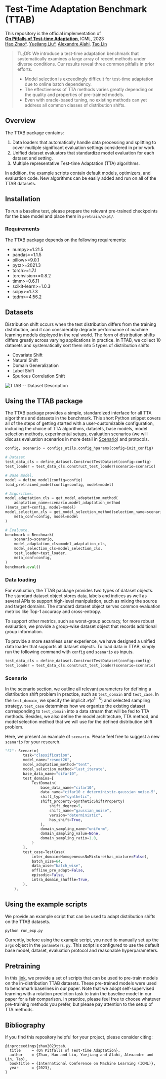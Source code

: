 # Test-Time Adaptation Benchmark (TTAB)

This repository is the official implementation of
<br>
**[On Pitfalls of Test-time Adaptation](https://arxiv.org/abs/2306.03536)**, ICML, 2023
<br>
<a href="https://people.epfl.ch/hao.zhao/?lang=en">Hao Zhao*</a>,
<a href="https://sites.google.com/view/yuejiangliu">Yuejiang Liu*</a>,
<a href="https://people.epfl.ch/alexandre.alahi/?lang=en">Alexandre Alahi</a>,
<a href="https://tlin-taolin.github.io">Tao Lin</a>

> TL;DR: We introduce a test-time adaptation benchmark that systematically examines a large array of recent methods under diverse conditions. Our results reveal three common pitfalls in prior efforts.
> - Model selection is exceedingly difficult for test-time adaptation due to online batch dependency.
> - The effectiveness of TTA methods varies greatly depending on the quality and properties of pre-trained models.
> - Even with oracle-based tuning, no existing methods can yet address all common classes of distribution shifts.


## Overview

The TTAB package contains:
1. Data loaders that automatically handle data processing and splitting to cover multiple significant evaluation settings considered in prior work.
2. Unified dataset evaluators that standardize model evaluation for each dataset and setting.
3. Multiple representative Test-time Adaptation (TTA) algorithms.

In addition, the example scripts contain default models, optimizers, and evaluation code.
New algorithms can be easily added and run on all of the TTAB datasets.

## Installation
To run a baseline test, please prepare the relevant pre-trained checkpoints for the base model and place them in `pretrain/ckpt/`.
### Requirements
The TTAB package depends on the following requirements:

- numpy>=1.21.5
- pandas>=1.1.5
- pillow>=9.0.1
- pytz>=2021.3
- torch>=1.7.1
- torchvision>=0.8.2
- timm>=0.6.11
- scikit-learn>=1.0.3
- scipy>=1.7.3
- tqdm>=4.56.2

## Datasets
Distribution shift occurs when the test distribution differs from the training distribution, and it can considerably degrade performance of machine learning models deployed in the real world. The form of distribution shifts differs greatly across varying applications in practice. In TTAB, we collect 10 datasets and systematically sort them into 5 types of distribution shifts:
- Covariate Shift
- Natural Shift
- Domain Generalization
- Label Shift
- Spurious Correlation Shift

![TTAB -- Dataset Description](./figs/overview%20of%20datasets.jpg)
<!-- | Dataset     | Types of distribution shift  | Access to the dataset                                                        |
| ----------- | ---------------------------- | ---------------------------------------------------------------------------- |
| CIFAR10-C   | Covariate shift              | [link](https://zenodo.org/record/2535967#.Y_F1DXbMI2w)                    |
| CIFAR10.1   | Natural shift                | [link](https://github.com/modestyachts/CIFAR-10.1/tree/master/datasets)   |
| OfficeHome  | Domain Generalization        | [link](https://www.hemanthdv.org/officeHomeDataset.html)                  |
| PACS        | Domain Generalization        | [link](https://dali-dl.github.io/project_iccv2017.html)                   |
| Waterbirds  | Spurious correlation         | [link](https://github.com/kohpangwei/group_DRO)                           |
| ColoredMNIST| Spurious correlation         | torchvision or [link](http://yann.lecun.com/exdb/mnist/)                  | -->

## Using the TTAB package

The TTAB package provides a simple, standardized interface for all TTA algorithms and datasets in the benchmark. This short Python snippet covers all of the steps of getting started with a user-customizable configuration, including the choice of TTA algorithms, datasets, base models, model selection methods, experimental setups, evaluation scenarios (we will discuss evaluation scenarios in more detail in [Scenario](#scenario)) and protocols. 

```py
config, scenario = configs_utils.config_hparams(config=init_config)

# Dataset
test_data_cls = define_dataset.ConstructTestDataset(config=config)
test_loader = test_data_cls.construct_test_loader(scenario=scenario)

# Base model.
model = define_model(config=config)
load_pretrained_model(config=config, model=model)

# Algorithms.
model_adaptation_cls = get_model_adaptation_method(
    adaptation_name=scenario.model_adaptation_method
)(meta_conf=config, model=model)
model_selection_cls = get_model_selection_method(selection_name=scenario.model_selection_method)(
    meta_conf=config, model=model
)

# Evaluate.
benchmark = Benchmark(
    scenario=scenario,
    model_adaptation_cls=model_adaptation_cls,
    model_selection_cls=model_selection_cls,
    test_loader=test_loader,
    meta_conf=config,
)
benchmark.eval()
```

### Data loading
For evaluation, the TTAB package provides two types of dataset objects. The standard dataset object stores data, labels and indices as well as several APIs to support high-level manipulation, such as mixing the source and target domains. The standard dataset object serves common evaluation metrics like Top-1 accuracy and cross-entropy. 

To support other metrics, such as worst-group accuracy, for more robust evaluation, we provide a group-wise dataset object that records additional group information.

To provide a more seamless user experience, we have designed a unified data loader that supports all dataset objects. To load data in TTAB, simply run the following command with `config` and `scenario` as inputs.

```py
test_data_cls = define_dataset.ConstructTestDataset(config=config)
test_loader = test_data_cls.construct_test_loader(scenario=scenario)
```

### Scenario
In the scenario section, we outline all relevant parameters for defining a distribution shift problem in practice, such as `test_domain` and `test_case`. In the `test_domain`, we specify the implicit $\mathcal{P}(a^{1:K})$ and selected sampling strategy. `test_case` determines how we organize the existing dataset corresponding to `test_domain` into a data stream that will be fed to TTA methods. Besides, we also define the model architecture, TTA method, and model selection method that we will use for the defined distribution shift problem.

Here, we present an example of `scenario`. Please feel free to suggest a new `scenario` for your research.

```py
"S1": Scenario(
        task="classification",
        model_name="resnet26",
        model_adaptation_method="tent",
        model_selection_method="last_iterate",
        base_data_name="cifar10",
        test_domains=[
            TestDomain(
                base_data_name="cifar10",
                data_name="cifar10_c_deterministic-gaussian_noise-5",
                shift_type="synthetic",
                shift_property=SyntheticShiftProperty(
                    shift_degree=5,
                    shift_name="gaussian_noise",
                    version="deterministic",
                    has_shift=True,
                ),
                domain_sampling_name="uniform",
                domain_sampling_value=None,
                domain_sampling_ratio=1.0,
            )
        ],
        test_case=TestCase(
            inter_domain=HomogeneousNoMixture(has_mixture=False),
            batch_size=64,
            data_wise="batch_wise",
            offline_pre_adapt=False,
            episodic=False,
            intra_domain_shuffle=True,
        ),
    ),
```


## Using the example scripts
We provide an example script that can be used to adapt distribution shifts on the TTAB datasets. 

```bash
python run_exp.py
```

Currently, before using the example script, you need to manually set up the `args` object in the `parameters.py`. This script is configured to use the default base model, dataset, evaluation protocol and reasonable hyperparameters.  

<!-- ## Algorithms

In the `ttab/model_adaptation` folder, we provide implementations of the TTA algorithms benchmarked in our paper. We use unified setups for the base model, datasets, hyperparameters, and evaluators, so new algorithms can be easily added and run on all of the TTAB datasets.

In addition to shared hyperparameters such as `lr`, `weight_decay`, `batch_size`, and `optimizer`, the scripts also take in command line arguments for algorithm-specific hyperparameters.

|                 Algorithm                |     Venue    | Adjust pretraining | Access to source domain | Reuse test data | Coupled w/ BatchNorm | Resetting model |  Optimizer  |
|:----------------------------------------:|:------------:|:------------------:|:-----------------------:|:---------------:|:--------------------:|:---------------:|:-----------:|
| [SHOT](https://arxiv.org/abs/2002.08546) | ICML 2020    |       &cross;      |          &cross;        |      &check;    |        &cross;       |      &cross;    |     SGD     |
| [TTT](https://arxiv.org/abs/1909.13231)  | ICML 2020    |       &check;      |          &cross;        |      &cross;    |        &cross;       |      &cross;    |     SGD     |
| [BN_Adapt](https://arxiv.org/abs/2006.16971) | NeurIPS 2020 |       &cross;      |          &cross;        |      &cross;    |        &check;       |      &cross;    |     -     |
| [TENT](https://arxiv.org/abs/2006.10726) | ICLR 2021    |       &cross;      |          &cross;        |      &cross;    |        &check;       |      &cross;    | Adam & SGDm |
| [T3A](https://openreview.net/forum?id=e_yvNqkJKAW)  | NeurIPS 2021    |       &cross;      |          &cross;        |      &cross;    |        &cross;       |      &cross;    |     -     |
| [Conjugate PL](http://arxiv.org/abs/2207.09640)  | NeurIPS 2022    |       &cross;      |          &cross;        |      &cross;    |        &check;       |      &cross;    |     Adam     |
| [MEMO](https://arxiv.org/abs/2110.09506) | NeurIPS 2022 |       &cross;      |          &cross;        |      &cross;    |        &cross;       |      &check;    |     SGD     |
| [NOTE](https://arxiv.org/abs/2208.05117) | NeurIPS 2022 |       &check;      |          &cross;        |      &cross;    |        &check;       |      &cross;    |     Adam    |
| [SAR](https://openreview.net/pdf?id=g2YraF75Tj)  | ICLR 2023    |       &cross;      |          &cross;        |      &cross;    |        &check;       |      &cross;    |     SAM     |

In order to make a fair comparison across different TTA algorithms, we make reasonable modifications to these algorithms, which may induce inconsistency with their official implementation. -->

## Pretraining
In this [link](https://drive.google.com/drive/folders/1ALNIYnnTJwqP80n9pEjSWtb_UdbcrsVi?usp=sharing), we provide a set of scripts that can be used to pre-train models on the in-distribution TTAB datasets. These pre-trained models were used to benchmark baselines in our paper. Note that we adopt self-supervised learning with a rotation prediction task to train the baseline model in our paper for a fair comparison. In practice, please feel free to choose whatever pre-training methods you prefer, but please pay attention to the setup of TTA methods.
<!-- ## Citing TTAB -->

## Bibliography
If you find this repository helpful for your project, please consider citing:
```
@inproceedings{zhao2023ttab,
  title     = {On Pitfalls of Test-time Adaptation},
  author    = {Zhao, Hao and Liu, Yuejiang and Alahi, Alexandre and Lin, Tao},
  booktitle = {International Conference on Machine Learning (ICML)},
  year      = {2023},
}
```
